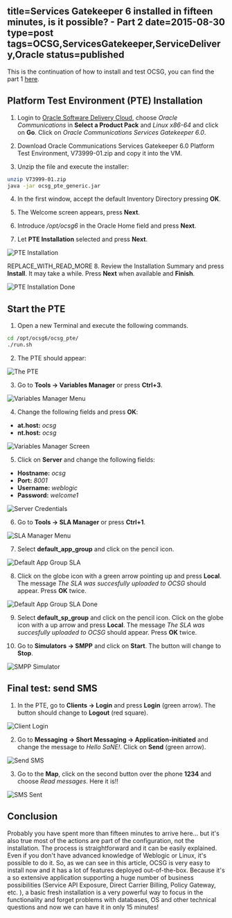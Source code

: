 title=Services Gatekeeper 6 installed in fifteen minutes, is it possible? - Part 2
date=2015-08-30
type=post
tags=OCSG,ServicesGatekeeper,ServiceDelivery,Oracle
status=published
---------

This is the continuation of how to install and test OCSG, you can find the part 1 [here](/blog/2015/Services-Gatekeeper-6-installed-in-fifteen-minutes-is-it-possible-Part-1.html).


## Platform Test Environment (PTE) Installation

1. Login to [Oracle Software Delivery Cloud](https://edelivery.oracle.com/), choose *Oracle Communications* in **Select a Product Pack** and *Linux x86-64* and click on **Go**. Click on *Oracle Communications Services Gatekeeper 6.0*.

2. Download Oracle Communications Services Gatekeeper 6.0 Platform Test Environment, V73999-01.zip and copy it into the VM.

3. Unzip the file and execute the installer:

```sh
unzip V73999-01.zip
java -jar ocsg_pte_generic.jar
```

4. In the first window, accept the default Inventory Directory pressing **OK**.

5. The Welcome screen appears, press **Next**.

6. Introduce */opt/ocsg6* in the Oracle Home field and press **Next**.

7. Let **PTE Installation** selected and press **Next**.

![PTE Installation](/images/Services-Gatekeeper-6-installed-in-fifteen-minutes-is-it-possible/installationPTE.png)

REPLACE_WITH_READ_MORE
8. Review the Installation Summary and press **Install**. It may take a while. Press **Next** when available and **Finish**.

![PTE Installation Done](/images/Services-Gatekeeper-6-installed-in-fifteen-minutes-is-it-possible/installationPTEDone.png)

## Start the PTE

1. Open a new Terminal and execute the following commands. 

```sh
cd /opt/ocsg6/ocsg_pte/
./run.sh
```

2. The PTE should appear:

![The PTE](/images/Services-Gatekeeper-6-installed-in-fifteen-minutes-is-it-possible/PTE.png)

3. Go to **Tools -> Variables Manager** or press **Ctrl+3**.

![Variables Manager Menu](/images/Services-Gatekeeper-6-installed-in-fifteen-minutes-is-it-possible/VariablesManagerMenu.png)

4. Change the following fields and press **OK**:
  * **at.host:** *ocsg*
  * **nt.host:** *ocsg*

![Variables Manager Screen](/images/Services-Gatekeeper-6-installed-in-fifteen-minutes-is-it-possible/VariablesManager.png)

5. Click on **Server** and change the following fields:
  * **Hostname:** *ocsg*
  * **Port:** *8001*
  * **Username:** *weblogic*
  * **Password:** *welcome1*

![Server Credentials](/images/Services-Gatekeeper-6-installed-in-fifteen-minutes-is-it-possible/ServerCredentials.png)

6. Go to **Tools -> SLA Manager** or press **Ctrl+1**.

![SLA Manager Menu](/images/Services-Gatekeeper-6-installed-in-fifteen-minutes-is-it-possible/SLAManagerMenu.png)

7. Select **default_app_group** and click on the pencil icon.

![Default App Group SLA](/images/Services-Gatekeeper-6-installed-in-fifteen-minutes-is-it-possible/default_app_group.png)

8. Click on the globe icon with a green arrow pointing up and press **Local**. The message *The SLA was succesfully uploaded to OCSG* should appear. Press **OK** twice.

![Default App Group SLA Done](/images/Services-Gatekeeper-6-installed-in-fifteen-minutes-is-it-possible/default_app_group_done.png)

9. Select **default_sp_group** and click on the pencil icon. Click on the globe icon with a up arrow and press **Local**. The message *The SLA was succesfully uploaded to OCSG* should appear. Press **OK** twice.

10. Go to **Simulators -> SMPP** and click on **Start**. The button will change to **Stop**.

![SMPP Simulator](/images/Services-Gatekeeper-6-installed-in-fifteen-minutes-is-it-possible/SMPPSimulator.png)

## Final test: send SMS

1. In the PTE, go to **Clients -> Login** and press **Login** (green arrow). The button should change to **Logout** (red square).

![Client Login](/images/Services-Gatekeeper-6-installed-in-fifteen-minutes-is-it-possible/login.png)

2. Go to **Messaging -> Short Messaging -> Application-initiated** and change the message to *Hello SaNE!*. Click on **Send** (green arrow).

![Send SMS](/images/Services-Gatekeeper-6-installed-in-fifteen-minutes-is-it-possible/sendSMS.png)

3. Go to the **Map**, click on the second button over the phone **1234** and choose *Read messages*. Here it is!!

![SMS Sent](/images/Services-Gatekeeper-6-installed-in-fifteen-minutes-is-it-possible/SMS.png)

## Conclusion

Probably you have spent more than fifteen minutes to arrive here... but it's also true most of the actions are part of the configuration, not the installation. The process is straightforward and it can be easily explained. Even if you don't have advanced knowledge of Weblogic or Linux, it's possible to do it. So, as we can see in this article, OCSG is very easy to install now and it has a lot of features deployed out-of-the-box. Because it's a so extensive application supporting a huge number of business possibilities (Service API Exposure, Direct Carrier Billing, Policy Gateway, etc. ), a basic fresh installation is a very powerful way to focus in the functionality and forget problems with databases, OS and other technical questions and now we can have it in only 15 minutes!

